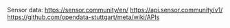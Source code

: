 Sensor data:
https://sensor.community/en/
https://api.sensor.community/v1/
https://github.com/opendata-stuttgart/meta/wiki/APIs
